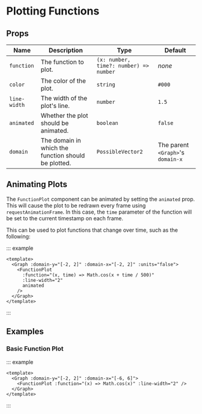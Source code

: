 # Plotting Functions

<div class="flex justify-center items-center">
    <Graph :domain-y="[-2, 2]" :domain-x="[-6, 6]">
        <FunctionPlot :function="(x) => Math.cos(x)" color="#33aabb" :line-width="2" />
        <FunctionPlot :function="(x) => Math.sin(x)" color="hotpink" :line-width="2" />
    </Graph>
</div>

## Props

| Name         | Description                                         | Type                                   | Default                           |
| ------------ | --------------------------------------------------- | -------------------------------------- | --------------------------------- |
| `function`   | The function to plot.                               | `(x: number, time?: number) => number` | _none_                            |
| `color`      | The color of the plot.                              | `string`                               | `#000`                            |
| `line-width` | The width of the plot's line.                       | `number`                               | `1.5`                             |
| `animated`   | Whether the plot should be animated.                | `boolean`                              | `false`                           |
| `domain`     | The domain in which the function should be plotted. | `PossibleVector2`                      | The parent `<Graph>`'s `domain-x` |

## Animating Plots

The `FunctionPlot` component can be animated by setting the `animated` prop. This will cause the plot to be redrawn every frame using `requestAnimationFrame`. In this case, the `time` parameter of the function will be set to the current timestamp on each frame.

This can be used to plot functions that change over time, such as the following:

::: example

```vue
<template>
  <Graph :domain-y="[-2, 2]" :domain-x="[-2, 2]" :units="false">
    <FunctionPlot
      :function="(x, time) => Math.cos(x + time / 500)"
      :line-width="2"
      animated
    />
  </Graph>
</template>
```

:::

## Examples

### Basic Function Plot

::: example

```vue
<template>
  <Graph :domain-y="[-2, 2]" :domain-x="[-6, 6]">
    <FunctionPlot :function="(x) => Math.cos(x)" :line-width="2" />
  </Graph>
</template>
```

:::
